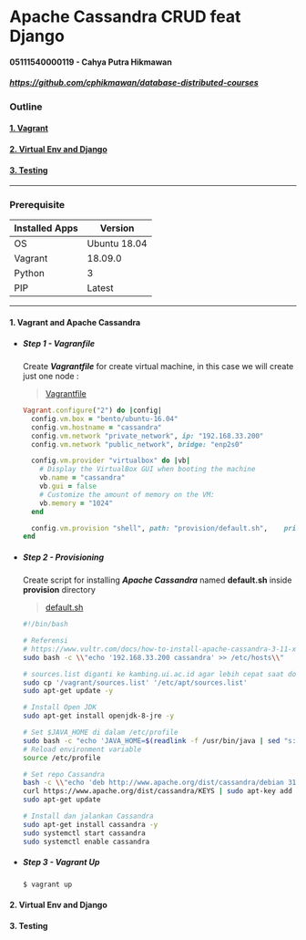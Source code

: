# Apache Cassandra CRUD feat Django

#### 05111540000119 - Cahya Putra Hikmawan
##### https://github.com/cphikmawan/database-distributed-courses

### Outline

#### [1. Vagrant](#1-vagrant-and-apache-cassandra)
#### [2. Virtual Env and Django](#2-virtual-env-and-django)
#### [3. Testing](#3-testing)

--------------------------------------

### Prerequisite
| Installed Apps | Version |
| --- | --- |
| OS | Ubuntu 18.04 |
| Vagrant | 18.09.0 |
| Python | 3 |
| PIP | Latest |

--------------------------------------

#### 1. Vagrant and Apache Cassandra
- ##### Step 1 - Vagranfile

    Create **_Vagrantfile_** for create virtual machine, in this case we will create just one node :

    > [Vagrantfile](Vagrantfile)
    ```ruby
    Vagrant.configure("2") do |config|
      config.vm.box = "bento/ubuntu-16.04"
      config.vm.hostname = "cassandra"
      config.vm.network "private_network", ip: "192.168.33.200"
      config.vm.network "public_network", bridge: "enp2s0"

      config.vm.provider "virtualbox" do |vb|
        # Display the VirtualBox GUI when booting the machine
        vb.name = "cassandra"
        vb.gui = false
        # Customize the amount of memory on the VM:
        vb.memory = "1024"
      end

      config.vm.provision "shell", path: "provision/default.sh",    privileged: false
    end
    ```

- ##### Step 2 - Provisioning
    Create script for installing **_Apache Cassandra_** named **default.sh** inside **provision** directory

    > [default.sh](provision/default.sh)
    ```sh
    #!/bin/bash

    # Referensi
    # https://www.vultr.com/docs/how-to-install-apache-cassandra-3-11-x-on-ubuntu-16-04-lts
    sudo bash -c \\"echo '192.168.33.200 cassandra' >> /etc/hosts\\"

    # sources.list diganti ke kambing.ui.ac.id agar lebih cepat saat download
    sudo cp '/vagrant/sources.list' '/etc/apt/sources.list'
    sudo apt-get update -y

    # Install Open JDK
    sudo apt-get install openjdk-8-jre -y

    # Set $JAVA_HOME di dalam /etc/profile
    sudo bash -c "echo 'JAVA_HOME=$(readlink -f /usr/bin/java | sed "s:bin/java::")'\\" | sudo tee -a /etc/profile
    # Reload environment variable
    source /etc/profile

    # Set repo Cassandra
    bash -c \\"echo 'deb http://www.apache.org/dist/cassandra/debian 311x main'\\" | sudo tee -a /etc/apt/sources.list.d/cassandra.sources.list
    curl https://www.apache.org/dist/cassandra/KEYS | sudo apt-key add -
    sudo apt-get update

    # Install dan jalankan Cassandra
    sudo apt-get install cassandra -y
    sudo systemctl start cassandra
    sudo systemctl enable cassandra
    ```
- ##### Step 3 - Vagrant Up
    ```sh
    $ vagrant up
    ```

#### 2. Virtual Env and Django
#### 3. Testing